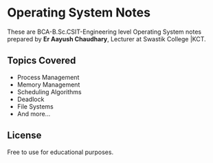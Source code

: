# Operating System Notes

These are BCA-B.Sc.CSIT-Engineering level Operating System notes prepared by **Er Aayush Chaudhary**, Lecturer at Swastik College |KCT.

## Topics Covered
- Process Management
- Memory Management
- Scheduling Algorithms
- Deadlock
- File Systems
- And more...

## License
Free to use for educational purposes.
